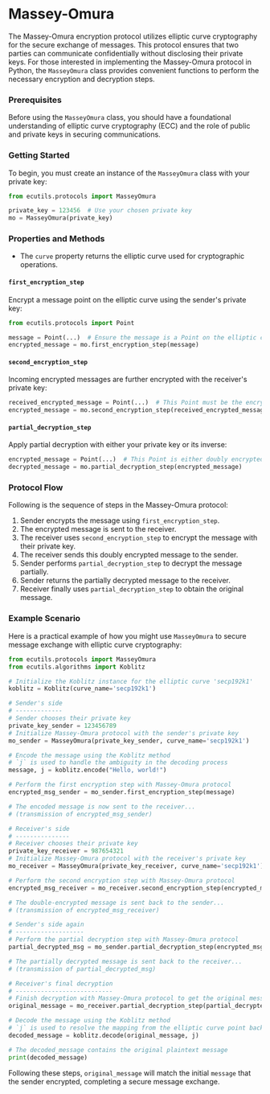 # Massey-Omura

The Massey-Omura encryption protocol utilizes elliptic curve cryptography for the secure exchange of messages. This protocol ensures that two parties can communicate confidentially without disclosing their private keys. For those interested in implementing the Massey-Omura protocol in Python, the `MasseyOmura` class provides convenient functions to perform the necessary encryption and decryption steps.

### Prerequisites

Before using the `MasseyOmura` class, you should have a foundational understanding of elliptic curve cryptography (ECC) and the role of public and private keys in securing communications.

### Getting Started

To begin, you must create an instance of the `MasseyOmura` class with your private key:

```python
from ecutils.protocols import MasseyOmura

private_key = 123456  # Use your chosen private key
mo = MasseyOmura(private_key)
```

### Properties and Methods

- The `curve` property returns the elliptic curve used for cryptographic operations.

#### `first_encryption_step`

Encrypt a message point on the elliptic curve using the sender's private key:

```python
from ecutils.protocols import Point

message = Point(...)  # Ensure the message is a Point on the elliptic curve
encrypted_message = mo.first_encryption_step(message)
```

#### `second_encryption_step`

Incoming encrypted messages are further encrypted with the receiver's private key:

```python
received_encrypted_message = Point(...)  # This Point must be the encrypted message from the sender
encrypted_message = mo.second_encryption_step(received_encrypted_message)
```

#### `partial_decryption_step`

Apply partial decryption with either your private key or its inverse:

```python
encrypted_message = Point(...)  # This Point is either doubly encrypted or has undergone one step of decryption
decrypted_message = mo.partial_decryption_step(encrypted_message)
```

### Protocol Flow

Following is the sequence of steps in the Massey-Omura protocol:

1. Sender encrypts the message using `first_encryption_step`.
2. The encrypted message is sent to the receiver.
3. The receiver uses `second_encryption_step` to encrypt the message with their private key.
4. The receiver sends this doubly encrypted message to the sender.
5. Sender performs `partial_decryption_step` to decrypt the message partially.
6. Sender returns the partially decrypted message to the receiver.
7. Receiver finally uses `partial_decryption_step` to obtain the original message.

### Example Scenario

Here is a practical example of how you might use `MasseyOmura` to secure message exchange with elliptic curve cryptography:

```python
from ecutils.protocols import MasseyOmura
from ecutils.algorithms import Koblitz

# Initialize the Koblitz instance for the elliptic curve 'secp192k1'
koblitz = Koblitz(curve_name='secp192k1')

# Sender's side
# -------------
# Sender chooses their private key
private_key_sender = 123456789
# Initialize Massey-Omura protocol with the sender's private key
mo_sender = MasseyOmura(private_key_sender, curve_name='secp192k1')

# Encode the message using the Koblitz method
# `j` is used to handle the ambiguity in the decoding process
message, j = koblitz.encode("Hello, world!")

# Perform the first encryption step with Massey-Omura protocol
encrypted_msg_sender = mo_sender.first_encryption_step(message)

# The encoded message is now sent to the receiver...
# (transmission of encrypted_msg_sender)

# Receiver's side
# ---------------
# Receiver chooses their private key
private_key_receiver = 987654321
# Initialize Massey-Omura protocol with the receiver's private key
mo_receiver = MasseyOmura(private_key_receiver, curve_name='secp192k1')

# Perform the second encryption step with Massey-Omura protocol
encrypted_msg_receiver = mo_receiver.second_encryption_step(encrypted_msg_sender)

# The double-encrypted message is sent back to the sender...
# (transmission of encrypted_msg_receiver)

# Sender's side again
# -------------------
# Perform the partial decryption step with Massey-Omura protocol
partial_decrypted_msg = mo_sender.partial_decryption_step(encrypted_msg_receiver)

# The partially decrypted message is sent back to the receiver...
# (transmission of partial_decrypted_msg)

# Receiver's final decryption
# ---------------------------
# Finish decryption with Massey-Omura protocol to get the original message
original_message = mo_receiver.partial_decryption_step(partial_decrypted_msg)

# Decode the message using the Koblitz method
# `j` is used to resolve the mapping from the elliptic curve point back to the message
decoded_message = koblitz.decode(original_message, j)

# The decoded_message contains the original plaintext message
print(decoded_message)
```

Following these steps, `original_message` will match the initial `message` that the sender encrypted, completing a secure message exchange.